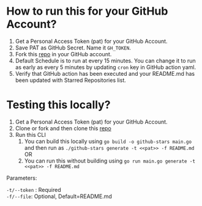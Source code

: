 # How to run this for your GitHub Account?

1. Get a Personal Access Token (pat) for your GitHub Account.
2. Save PAT as GitHub Secret. Name it `GH_TOKEN`.
3. Fork this [repo](https://github.com/yks0000/starred-repo-toc) in your GitHub account.
4. Default Schedule is to run at every 15 minutes. You can change it to run as early as every 5 minutes by updating `cron` key in GitHub action yaml.
5. Verify that GitHub action has been executed and your README.md has been updated with Starred Repositories list.

# Testing this locally?

1. Get a Personal Access Token (pat) for your GitHub Account.
2. Clone or fork and then clone this [repo](https://github.com/yks0000/starred-repo-toc)
3. Run this CLI
   1. You can build this locally using `go build -o github-stars main.go` and then run as `./github-stars generate -t <<pat>> -f README.md` OR
   2. You can run this without building using `go run main.go generate -t <<pat>> -f README.md`

Parameters:

`-t/--token` : Required  
`-f/--file`: Optional, Default=README.md